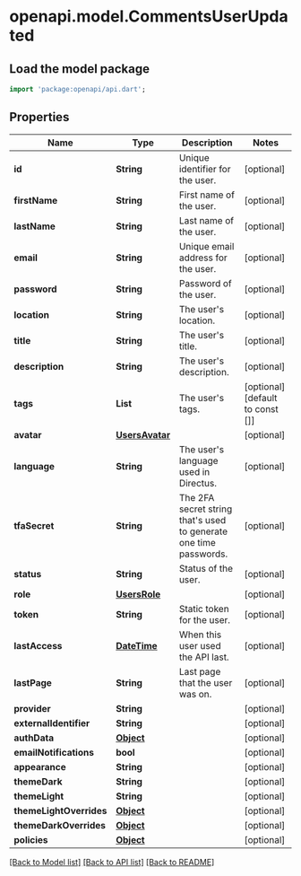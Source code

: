 # openapi.model.CommentsUserUpdated

## Load the model package
```dart
import 'package:openapi/api.dart';
```

## Properties
Name | Type | Description | Notes
------------ | ------------- | ------------- | -------------
**id** | **String** | Unique identifier for the user. | [optional] 
**firstName** | **String** | First name of the user. | [optional] 
**lastName** | **String** | Last name of the user. | [optional] 
**email** | **String** | Unique email address for the user. | [optional] 
**password** | **String** | Password of the user. | [optional] 
**location** | **String** | The user's location. | [optional] 
**title** | **String** | The user's title. | [optional] 
**description** | **String** | The user's description. | [optional] 
**tags** | **List<String>** | The user's tags. | [optional] [default to const []]
**avatar** | [**UsersAvatar**](UsersAvatar.md) |  | [optional] 
**language** | **String** | The user's language used in Directus. | [optional] 
**tfaSecret** | **String** | The 2FA secret string that's used to generate one time passwords. | [optional] 
**status** | **String** | Status of the user. | [optional] 
**role** | [**UsersRole**](UsersRole.md) |  | [optional] 
**token** | **String** | Static token for the user. | [optional] 
**lastAccess** | [**DateTime**](DateTime.md) | When this user used the API last. | [optional] 
**lastPage** | **String** | Last page that the user was on. | [optional] 
**provider** | **String** |  | [optional] 
**externalIdentifier** | **String** |  | [optional] 
**authData** | [**Object**](.md) |  | [optional] 
**emailNotifications** | **bool** |  | [optional] 
**appearance** | **String** |  | [optional] 
**themeDark** | **String** |  | [optional] 
**themeLight** | **String** |  | [optional] 
**themeLightOverrides** | [**Object**](.md) |  | [optional] 
**themeDarkOverrides** | [**Object**](.md) |  | [optional] 
**policies** | [**Object**](.md) |  | [optional] 

[[Back to Model list]](../README.md#documentation-for-models) [[Back to API list]](../README.md#documentation-for-api-endpoints) [[Back to README]](../README.md)


